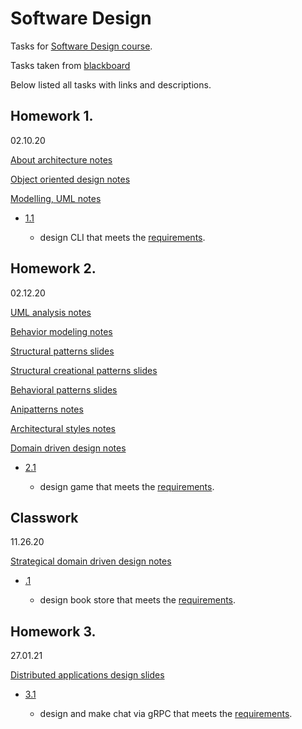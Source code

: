 # Software Design

Tasks for [Software Design course](notes/).

Tasks taken from [blackboard](https://bb.spbu.ru/webapps/blackboard/content/listContent.jsp?course_id=_58457_1&content_id=_483205_1&mode=reset)

Below listed all tasks with links and descriptions.

## Homework 1. 
02.10.20

[About architecture notes](notes/01-about-architecture-text.pdf)

[Object oriented design notes](notes/02-object-oriented-design-text.pdf)

[Modelling, UML notes](notes/03-modeling-text.pdf)

- [1.1](DesignCLI/text.pdf)

    - design CLI that meets the [requirements](DesignCLI/task.md).

## Homework 2. 
02.12.20

[UML analysis notes](notes/04-uml-analysis-text.pdf)

[Behavior modeling notes](notes/05-behavior-modeling-text.pdf)

[Structural patterns slides](slides/06-structural-patterns-slides.pdf)

[Structural creational patterns slides](slides/07-structural-creational-patterns-slides.pdf)

[Behavioral patterns slides](slides/08-behavioral-patterns-slides.pdf)

[Anipatterns notes](notes/09-antipatterns-text.pdf)

[Architectural styles notes](notes/10-architectural-styles-text.pdf)

[Domain driven design notes](notes/11-ddd-text.pdf)


- [2.1](./DesignRoguelike/text.pdf)

    - design game that meets the [requirements](./DesignRoguelike/task.md).

## Classwork
11.26.20

[Strategical domain driven design notes](notes/12-strategical-domain-driven-design-text.pdf)

- [.1](./DesignBookstore/text.pdf)

    - design book store that meets the [requirements](./DesignBookstore/task.md).

## Homework 3. 
27.01.21

[Distributed applications design slides](slides/14-distributed-applications-design-slides.pdf)

- [3.1](./DesignChat/text.pdf)

    - design and make chat via gRPC that meets the [requirements](./DesignChat/task.md).
